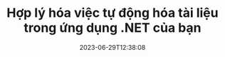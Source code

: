 ---
############################# Static ##########################
layout: "landing"
date: 2023-06-29T12:38:08
draft: false

lang: vi
product: "Total"
product_tag: "total"
platform: ".NET"
platform_tag: "net"

############################# Drop-down ############################
supported_platforms:
  items:
    # supported_platforms loop
    - title: ".NET"
      tag: "net"
    # supported_platforms loop
    - title: "Java"
      tag: "java"
      
############################# Head ############################
head_title: "Thư viện tự động hóa tài liệu tất cả trong một cho các ứng dụng .NET"
head_description: "GroupDocs.Total for .NET là bộ API tự động hóa tài liệu tất cả trong một dành cho các nhà phát triển .NET, cung cấp một bộ công cụ toàn diện để làm việc với nhiều định dạng tài liệu khác nhau, bao gồm PDF, Word, Excel, Hình ảnh, HTML, Sơ đồ, v.v. ."

############################# Header ##########################
title: "Hợp lý hóa việc tự động hóa tài liệu<br> trong ứng dụng .NET của bạn"
description: "Mở khóa tự động hóa tài liệu: chuyển đổi, xem và so sánh, chỉnh sửa và ký giữa hơn 200 định dạng một cách dễ dàng."
words:
  for: "for"

actions:
  main: "Tải xuống NuGet miễn phí"
  main_link: "https://www.nuget.org/packages/GroupDocs.Total"
  alt: "Cấp phép"
  alt_link: "https://purchase.groupdocs.com/pricing/total/net"
  title: "Sẵn sàng để bắt đầu?"
  description: "Dùng thử miễn phí các tính năng của GroupDocs.Total hoặc yêu cầu giấy phép"

release:
  title: "Đã phát hành phiên bản {0}"
  notes: "Xem có gì mới"
  downloads: "Tải xuống"
  link: "https://releases.groupdocs.com/total/net/release-notes/latest/"

code:
  title: "Hợp nhất và xem các tệp Word trong C#"
  more: "Thêm ví dụ"
  more_link: "https://github.com/groupdocs-total/GroupDocs.Total-for-.NET"
  install: "dotnet add package GroupDocs.Total"
  content: |
    ```csharp {style=abap} 
    // Tải tệp DOCX nguồn
    using (Merger merger = new Merger("sample1.docx"))
    {
        // Thêm một tệp DOCX khác để hợp nhất
        merger.Join("sample2.docx");

        // Hợp nhất các tệp DOCX và lưu kết quả
        merger.Save("merged.docx");
    }

    // Tải tệp DOCX đã hợp nhất vào trình xem
    using (var viewer = new Viewer("merged.docx"))
    {
        // Đặt tùy chọn HTML đầu ra, một tệp trên mỗi trang
        var viewOptions = 
        HtmlViewOptions.ForEmbeddedResources("page{0}.html");
        
        // Kết xuất DOCX sang HTML bằng tài nguyên được nhúng        
        viewer.View(viewOptions);
    }
    ```

############################# Overview ############################
overview:
  enable: true
  title: "Sơ lược về GroupDocs.Total"
  description: "Tự động xem tệp, chuyển đổi, chỉnh sửa, so sánh, tìm kiếm, đóng dấu hình mờ và các quy trình công việc khác trong ứng dụng .NET"
  features:
    # feature loop
    - title: "Kết hợp sức mạnh của nhiều sản phẩm GroupDocs thành một giải pháp toàn diện, duy nhất"
      content: | 
        Bạn có thể sử dụng các tính năng của các sản phẩm GroupDocs khác nhau để tạo ra phương pháp tùy chỉnh đáp ứng nhu cầu cụ thể của mình.
        <br><br>
        Ví dụ: bạn có thể chuyển đổi tệp Word thành PDF rồi thêm chữ ký điện tử. Hoặc điền dữ liệu mẫu tài liệu từ cơ sở dữ liệu hoặc trích xuất văn bản từ hình ảnh rồi dịch nó sang ngôn ngữ khác.
        <br><br>
        Khả năng là vô tận!
          
    # feature loop
    - title: "Nắm vững sự đa dạng của các định dạng tập tin"
      content: "GroupDocs.Total for .NET mở ra khả năng tương thích với hơn 200 định dạng tệp, cho phép bạn xử lý tất cả các loại tài liệu phổ biến. Từ các định dạng văn phòng như Word và Excel đến hình ảnh, mã và tệp được mã hóa, chúng tôi đều hỗ trợ bạn."

    # feature loop
    - title: "Hỗ trợ đa nền tảng"
      content: "Giải phóng bản thân khỏi những hạn chế của nền tảng. GroupDocs.Total cung cấp khả năng tương thích đa nền tảng, cho phép bạn cung cấp hiệu suất tối ưu và tính khả dụng của giải pháp cho người dùng trên bất kỳ hệ thống nào có thể cài đặt .NET."

############################# Platforms ############################
platforms:
  enable: true
  title: "Nền tảng độc lập"
  description: "GroupDocs.Total for .NET hỗ trợ các hệ điều hành, khung và trình quản lý gói sau"
  items:
    # platform loop
    - title: "Amazon"
      image: "amazon"
    # platform loop
    - title: "Docker"
      image: "docker"
    # platform loop
    - title: "Azure"
      image: "azure"
    # platform loop
    - title: "VS Code"
      image: "vs_code"
    # platform loop
    - title: "ReSharper"
      image: "resharper"
    # platform loop
    - title: "macOS"
      image: "finder"
    # platform loop
    - title: "Linux"
      image: "linux"
    # platform loop
    - title: "NuGet"
      image: "nuget"

############################# File formats ############################
formats:
  enable: true
  title: "Các định dạng tập tin được hỗ trợ"
  description: |
    GroupDocs.Total for .NET hỗ trợ các thao tác với sau [định dạng tệp](https://docs.groupdocs.com/total/net/supported-document-formats/).
  groups:
    # group loop
    - color: "green"
      content: |
        ### Microsoft Office, OpenDocument và các định dạng văn bản
        * **Word:** DOC, DOCX, DOCM, DOT, DOTX, DOTM, RTF, TXT
        * **Excel:** XLS, XLSX, XLSM, XLSB, XLTM, XLT, XLTM, XLTX
        * **PowerPoint:** PPT, PPTX, PPS, PPSX, PPSM, POT, POTM, POTX, PPTM        
        * **Project:** MPP, MPT, MPX
        * **Outlook:** MSG, EML, EMLX, PST, OST
        * **OneNote:** ONE
        * **OpenDocument:** ODT, OTT, ODS, ODP, OTP, OTS, ODG
        * **Fixed Page Layout:** PDF, TEX, XPS, OXPS
        * **e-Books:** EPUB, MOBI, DjVu
        * **Delimiter-Separated Values:** CSV, TSV
    # group loop
    - color: "blue"
      content: |
        ### Hình ảnh, Đồ họa & Sơ đồ
        * **Hình ảnh raster:** BMP, GIF, JPG, PNG, TIFF, WebP, DNG, DIB, Jpeg2000 family
        * **Windows Icon:** ICO
        * **Scalable Vector Graphics:** SVG, CDR, CMX, IGS, SVGZ        
        * **Adobe Photoshop:** PSD, PSB        
        * **Stereo Lithography (3D Printing):** STL        
        * **Medical Imaging:** DICOM
        * **Plotter Documents:** PLT, HPG
        * **Autodesk Design Web Formats:** DWF, DWG
        * **AutoCAD Drawing:** DWT, IFC, STL, CF2        
      # group loop
    - color: "red"
      content: |
        ### Khác        
        * **Web:** HTML, MHT, MHTML, XML
        * **Metafile:** WMF, EMF, CGM, EMZ, WMZ
        * **Visio:** VSD, VDX, VSS, VSSX, VSX, VST, VSTX, VTX, VSDX, VDW, VSTM, VSSM, VSDM
        * **Project:** MPP, MPT, MPX
        * **PostScript:** PS, EPS
        * **Lưu trữ:** ZIP, TAR, BZ2, GZ, RAR, RAR5
        * **Khác:** VCF, VCARD, NUMBERS, NSF, OBJ
        * **C/C++/C# Files:** C, CC, C# , CPP, CXX, CS, H, HH, M, MM
        * **Java/JavaScript Files:** JAVA, JS, JSON, PROPERTIES

############################# Features ############################
features:
  enable: true
  title: "Các tính năng của GroupDocs.Total"
  description: "Quản lý, kết xuất và chuyển đổi toàn diện các tệp PDF và Tài liệu Office"

  items:
    # feature loop
    - icon: "viewer"
      title: "Xem tập tin mở rộng"
      content: "Xem tài liệu toàn diện với hơn 180 định dạng, bao gồm HTML, hình ảnh và PDF."

    # feature loop
    - icon: "conversion"
      title: "Chuyển đổi định dạng"
      content: "Chuyển đổi liền mạch giữa các định dạng tài liệu khác nhau mà không cần công cụ bên ngoài."

    # feature loop
    - icon: "annotation"
      title: "Chú thích tương tác"
      content: "Khả năng chú thích nâng cao cho các thành phần văn bản và hình ảnh trong tài liệu."

    # feature loop
    - icon: "comparison"
      title: "So sánh nội dung"
      content: "So sánh tài liệu chính xác, làm nổi bật sự khác biệt về nội dung và phong cách."

    # feature loop
    - icon: "signature"
      title: "Tính linh hoạt của chữ ký"
      content: "Tùy chọn chữ ký đa năng, bao gồm chữ ký văn bản, hình ảnh và chữ ký số."

    # feature loop
    - icon: "assembly"
      title: "Tạo tài liệu dựa trên mẫu"
      content: "Tạo tài liệu tự động từ các mẫu và nguồn dữ liệu bên ngoài."

    # feature loop
    - icon: "metadata"
      title: "Quản lý siêu dữ liệu"
      content: "Truy cập và thao tác siêu dữ liệu mạnh mẽ để tăng cường kiểm soát tài liệu."

    # feature loop
    - icon: "search"
      title: "tìm kiếm nâng cao"
      content: "Chức năng tìm kiếm mạnh mẽ với sự hỗ trợ cho các thuật toán mờ và đồng nghĩa."

    # feature loop
    - icon: "watermark"
      title: "Kiểm soát hình mờ"
      content: "Quản lý hình mờ tài liệu dễ dàng, cung cấp các tính năng tùy chỉnh và trích xuất."

############################# Code samples ############################
code_samples:
  enable: true
  title: "Mẫu mã"
  description: "Một số tình huống thực tế của GroupDocs.Total khi sử dụng .NET"
  items:
    # code sample loop
    - title: "Bảo mật và sắp xếp hợp đồng: Áp dụng hình mờ và quản lý siêu dữ liệu trong tệp DOCX"
      content: |
        Bảo vệ và sắp xếp tài liệu Word của bạn một cách hiệu quả bằng ví dụ về mã toàn diện này. Mẫu bên dưới cho phép bạn triển khai tính năng quản lý siêu dữ liệu và hình mờ mạnh mẽ trong quy trình làm việc theo hợp đồng của bạn để tăng cường quản lý thông tin và bảo mật. Nó trình bày cách: <br><br>
        <b>Áp dụng hình mờ tùy chỉnh:</b> Thêm hình mờ 'Dự thảo hợp đồng' nổi bật vào tài liệu để có hình ảnh rõ ràng và bảo vệ. [Tùy chỉnh hình mờ](https://docs.groupdocs.com/watermark/net/basic-usage/customize/) với các tùy chọn phông chữ, màu sắc, độ mờ và căn chỉnh. <br><br>
        <b>Nâng cao siêu dữ liệu:</b> Dễ dàng [sửa đổi siêu dữ liệu tài liệu](https://docs.groupdocs.com/metadata/net/working-with-metadata-in-wordprocessing-documents/) để bao gồm các chi tiết cần thiết như tác giả, thời gian tạo, công ty, danh mục và từ khóa để cải thiện tổ chức và khả năng tìm kiếm.
       
        {{< landing/code title="C#">}}
        ```csharp {style=abap}  
        using GroupDocs.Metadata;
        using GroupDocs.Watermark;
        using GroupDocs.Watermark.Common;
        using GroupDocs.Watermark.Watermarks;
        
        // Tải tài liệu của bạn vào hình mờ
        using (Watermarker watermarker = new Watermarker("contract.docx"))
        {
            // Đặt văn bản và phông chữ mong muốn cho hình mờ
            TextWatermark watermark = new TextWatermark("Contract Draft", new Font("Arial", 60, FontStyle.Bold));
            
            // Chọn màu phông chữ và độ mờ văn bản, xoay và căn chỉnh
            watermark.ForegroundColor = Color.DarkGreen;
            watermark.Opacity = 0.5;
            watermark.HorizontalAlignment = HorizontalAlignment.Center;
            watermark.VerticalAlignment = VerticalAlignment.Center;
            
            // Áp dụng hình mờ
            watermarker.Add(watermark);
            
            // Lưu tài liệu kết quả
            watermarker.Save("watermarked-contract.docx");
        }

        using (Metadata metadata = new Metadata("watermarked-contract.docx"))
        {
          var root = metadata.GetRootPackage<WordProcessingRootPackage>();

          // Cập nhật thuộc tính siêu dữ liệu tài liệu
          root.DocumentProperties.Author = "Name Surname";
          root.DocumentProperties.CreatedTime = DateTime.Now;
          root.DocumentProperties.Company = "Company Name";
          root.DocumentProperties.Category = "Work materials";
          root.DocumentProperties.Keywords = "contract, watermarked";

          // Lưu tài liệu với siêu dữ liệu được cập nhật
          metadata.Save("contract-final.docx");
        }        
        ```
        {{< /landing/code >}}
    # code sample loop
    - title: "Sắp xếp hợp lý tài liệu"
      content: |
        <b>Kịch bản:</b> Một công ty luật lớn thường xuyên xử lý các tài liệu đa dạng chứa thông tin bí mật của khách hàng phải được biên tập lại trước khi chia sẻ với bên thứ ba hoặc để tiết lộ công khai. Việc biên tập lại thông tin nhạy cảm này theo cách thủ công có thể tẻ nhạt, tốn thời gian và dễ xảy ra lỗi của con người. Để đảm bảo tính hiệu quả, chính xác và tuân thủ các quy định bảo vệ dữ liệu, công ty pháp lý tìm kiếm giải pháp tự động để hợp lý hóa quy trình biên tập tài liệu. 
        
        <br>

        <b>Giải pháp:</b>
        GroupDocs.Total tự động hóa quy trình, kích hoạt chỉnh sửa khi nhận được tài liệu. Hơn nữa, [tùy chọn linh hoạt](https://docs.groupdocs.com/redaction/net/text-redactions/) cho phép tùy chỉnh bằng cách cho phép bạn đặt quy tắc, chọn chế độ biên tập (ví dụ: tắt, thay thế bằng dấu hoa thị) và chỉ định các phần hoặc trang cụ thể để biên tập. Cuối cùng, [đầu ra thân thiện với người dùng](https://docs.groupdocs.com/viewer/net/rendering-to-pdf/) tạo ra các tài liệu đã được biên tập lại ở định dạng PDF để dễ dàng chia sẻ và xem xét, đồng thời khả năng kiểm tra và bảo mật nâng cao đảm bảo toàn bộ quy trình được ghi lại để tuân thủ và chịu trách nhiệm. 
        <br><br>
        Giải pháp toàn diện này trao quyền cho các chuyên gia pháp lý và các tổ chức khác giảm đáng kể thời gian và chi phí soạn thảo, giảm thiểu lỗi của con người và xử lý thông tin nhạy cảm một cách nhất quán một cách tự tin.        
              
        {{< landing/code title="C#">}}
        ```csharp {style=abap}   
        using GroupDocs.Redaction;
        using GroupDocs.Viewer;
        using GroupDocs.Viewer.Options;

        // Tải tài liệu có dữ liệu riêng tư vào trình chỉnh sửa 
        using (Redactor redactor = new Redactor("customer-info.docx"))
        {
          // Thiết lập và tùy chỉnh các tùy chọn biên tập 
          redactor.Apply(new ExactPhraseRedaction("John Smith", new ReplacementOptions("[personal]")));
          // Áp dụng các chỉnh sửa và lưu kết quả 
          redactor.Save();
        }

        // Tải tệp đã được biên tập lại để xem xét 
        using (var viewer = new Viewer("customer-info.docx"))
        {
          // Thiết lập PDF như định dạng xem mong muốn       
          var viewOptions = new PdfViewOptions("redacted-info.pdf");

          // Lưu tài liệu thành PDF      
          viewer.View(viewOptions);
        }
        ```
        {{< /landing/code >}}
############################# Reviews ############################
# reviews:
# enable: true
# title: "Đánh giá sản phẩm GroupDocs"
# description: "Đừng chỉ tin lời chúng tôi. Xem những nhà phát triển khác nói gì về API của chúng tôi"

# items:
#   # review loop
#   - title: "GroupDocs.Total"
#     content: "Dịch vụ tuyệt vời và sản phẩm tuyệt vời. Chúng cực kỳ hữu ích và phản hồi nhanh trong quá trình triển khai GroupDocs.Viewer cho .NET, không thể giới thiệu chúng đủ cao."
#     author: "Martin Lasarga"
#     company: "Product Manager at Axentria ECM by G.S.I."

#   # review loop
#   - title: "GroupDocs.Total"
#     content: "Sau khi triển khai và sử dụng GroupDocs.Viewer cho Java trong dự án, có vẻ như nó hoạt động rất tốt. Tôi đã thử nghiệm với rất nhiều tài liệu và cho đến nay vẫn tốt. Mọi thứ tôi đưa vào nó đều hiển thị độc đáo và trông đẹp như trong trình xem PDF hoặc MS Word."
#     author: "Mats Oustad"
#     company: "Senior Consultant/Partner at Novanet AS"
---